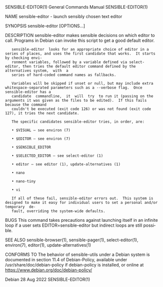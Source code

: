 SENSIBLE-EDITOR(1)						    General Commands Manual						    SENSIBLE-EDITOR(1)

NAME
       sensible-editor - launch sensibly chosen text editor

SYNOPSIS
       sensible-editor [OPTIONS...]

DESCRIPTION
       sensible-editor makes sensible decisions on which editor to call.  Programs in Debian can invoke this script to get a good default editor.

       sensible-editor	looks for an appropriate choice of editor in a series of places, and uses the first candidate that works.  It starts by checking envi‐
       ronment variables, followed by a variable defined via select-editor, then tries the default editor command defined by the alternatives system,  with  a
       series of hard-coded command names as fallbacks.

       Variables will be skipped if unset or null, but may include extra whitespace-separated parameters such as a --verbose flag.  Once sensible-editor has a
       candidate  commandline,	it  will  try  to run it (passing on the arguments it was given as the files to be edited).  If this fails because the command
       couldn't be executed (exit code 126) or was not found (exit code 127), it tries the next candidate.

       The specific candidates sensible-editor tries, in order, are:

       • $VISUAL – see environ (7)

       • $EDITOR – see environ (7)

       • $SENSIBLE_EDITOR

       • $SELECTED_EDITOR – see select-editor (1)

       • editor – see editor (1), update-alternatives (1)

       • nano

       • nano-tiny

       • vi

       If all of these fail, sensible-editor errors out.  This system is designed to make it easy for individual users to set a personal and/or temporary  de‐
       fault, overriding the system-wide defaults.

BUGS
       This  command  takes precautions against launching itself in an infinite loop if a user sets EDITOR=sensible-editor but indirect loops are still possi‐
       ble.

SEE ALSO
       sensible-browser(1), sensible-pager(1), select-editor(1), environ(7), editor(1), update-alternatives(1)

CONFORMS TO
       The behavior of sensible-utils under a Debian system is documented in section 11.4 of Debian-Policy, available  under  /usr/share/doc/debian-policy  if
       debian-policy is installed, or online at https://www.debian.org/doc/debian-policy/

Debian									  28 Aug 2022							    SENSIBLE-EDITOR(1)
